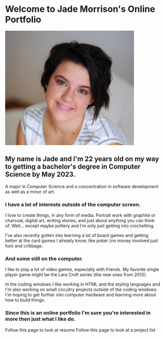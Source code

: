 # Welcome to Jade Morrison's Online Portfolio 
![](pfp.JPG)

## My name is Jade and I'm 22 years old on my way to getting a bachelor's degree in Computer Science by May 2023.
A major in Computer Science and a concentration in software development as well as a minor of art.

### I have a lot of interests outside of the computer screen.
I love to create things, in any form of media. Portrait work with graphite or charcoal, digital art, writing stories, and just about anything you can think of. Well... except maybe pottery and I'm only just getting into crochetting. 

I've also recently gotten into learning a lot of board games and getting better at the card games I already know, like poker (no money involved just fun) and cribbage. 

### And some still on the computer.
I like to play a lot of video games, especially with friends. My favorite single player game might be the Lara Croft series (the new ones from 2013). 

In the coding windows I like working in HTML and the styling languages and I'm also working on small circuitry projects outside of the coding windows. I'm hoping to get further into computer hardware and learning more about how to build things. 

### Since this is an online portfolio I'm sure you're interested in more then just what I like do.
Follow this page to look at resume
Follow this page to look at a project list
